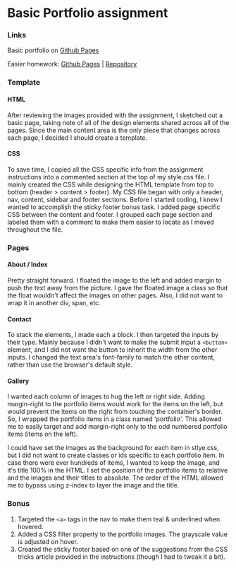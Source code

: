 # Basic Portfolio assignment

### Links
Basic portfolio on [Github Pages](https://www.google.com)

Easier homework: [Github Pages](https://jeffreylowy.github.io/HW-Wireframe) | [Repository](https://github.com/jeffreylowy/HW-Wireframe)

### Template

#### HTML
After reviewing the images provided with the assignment, I sketched out a basic page, taking note of all of the design elements shared across all of the pages. Since the main content area is the only piece that changes across each page, I decided I should create a template. 

#### CSS
To save time, I copied all the CSS specific info from the assignment instructions into a commented section at the top of my style.css file. I mainly created the CSS while designing the HTML template from top to bottom (header > content > footer). My CSS file began with only a header, nav, content, sidebar and footer sections. Before I started coding, I knew I wanted to accomplish the sticky footer bonus task. I added page specific CSS between the content and footer. I grouped each page section and labeled them with a comment to make them easier to locate as I moved throughout the file.

### Pages

#### About / Index

Pretty straight forward. I floated the image to the left and added margin to push the text away from the picture. I gave the floated image a class so that the float wouldn't affect the images on other pages. Also, I did not want to wrap it in another div, span, etc.

#### Contact

To stack the elements, I made each a block. I then targeted the inputs by their type. Mainly because I didn't want to make the submit input a `<button>` element, and I did not want the button to inherit the width from the other inputs. I changed the text area's font-family to match the other content, rather than use the browser's default style.

#### Gallery
I wanted each column of images to hug the left or right side. Adding margin-right to the portfolio items would work for the items on the left, but would prevent the items on the right from touching the container's border. So, I wrapped the portfolio items in a class named 'portfolio'. This allowed me to easily target and add margin-right only to the odd numbered portfolio items (items on the left).

I could have set the images as the background for each item in stlye.css, but I did not want to create classes or ids specific to each portfolio item. In case there were ever hundreds of items, I wanted to keep the image, and it's title 100% in the HTML. I set the position of the portfolio items to relative and the images and their titles to absolute. The order of the HTML allowed me to bypass using z-index to layer the image and the title.


### Bonus

1. Targeted the `<a>` tags in the nav to make them teal & underlined when hovered.
2. Added a CSS filter property to the portfolio images. The grayscale value is adjusted on hover. 
3. Created the sticky footer based on one of the suggestions from the CSS tricks article provided in the instructions (though I had to tweak it a bit).